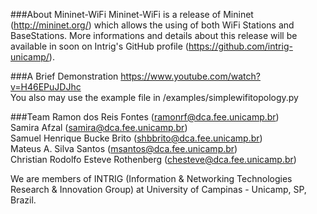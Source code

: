 ###About Mininet-WiFi
Mininet-WiFi is a release of Mininet (http://mininet.org/) which allows the using of both WiFi Stations and BaseStations. More informations and details about this release will be available in soon on Intrig's GitHub profile (https://github.com/intrig-unicamp/).  


###A Brief Demonstration
https://www.youtube.com/watch?v=H46EPuJDJhc  
You also may use the example file in /examples/simplewifitopology.py


###Team
Ramon dos Reis Fontes (ramonrf@dca.fee.unicamp.br)  
Samira Afzal (samira@dca.fee.unicamp.br)  
Samuel Henrique Bucke Brito (shbbrito@dca.fee.unicamp.br)  
Mateus A. Silva Santos (msantos@dca.fee.unicamp.br)  
Christian Rodolfo Esteve Rothenberg (chesteve@dca.fee.unicamp.br)  

We are members of INTRIG (Information & Networking Technologies Research & Innovation Group) at University of Campinas - Unicamp, SP, Brazil.


